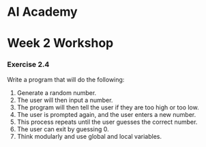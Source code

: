 # AI Academy
# Week 2 Workshop

### Exercise 2.4

Write a program that will do the following:

<ol>
<li>Generate a random number.</li>
<li>The user will then input a number.</li>
<li>The program will then tell the user if they are too high or too low.</li>
<li>The user is prompted again, and the user enters a new number.</li>
<li>This process repeats until the user guesses the correct number.</li>
<li>The user can exit by guessing 0.</li>
<li>Think modularly and use global and local variables.</li>
</ol>